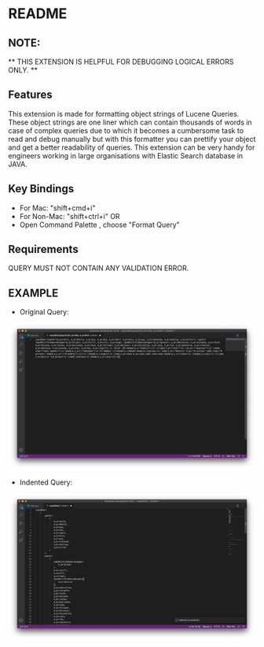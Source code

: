 # README

## NOTE:
** THIS EXTENSION IS HELPFUL FOR DEBUGGING LOGICAL ERRORS ONLY. **

## Features
This extension is made for formatting object strings of Lucene Queries. These object strings are one liner
which can contain thousands of words in case of complex queries due to which it becomes a cumbersome task
to read and debug manually but with this formatter you can prettify your object and get a better readability
of queries. This extension can be very handy for engineers working in large organisations with Elastic Search database in JAVA.

## Key Bindings
- For Mac:  "shift+cmd+i"
- For Non-Mac: "shift+ctrl+i"
    OR
- Open Command Palette , choose "Format Query"

## Requirements
QUERY MUST NOT CONTAIN ANY VALIDATION ERROR.

## EXAMPLE
- Original Query: 

![](/images/before.jpg)

- Indented Query:

![](/images/after.jpg)
